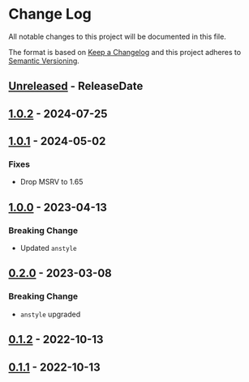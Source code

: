 # Change Log
All notable changes to this project will be documented in this file.

The format is based on [Keep a Changelog](http://keepachangelog.com/)
and this project adheres to [Semantic Versioning](http://semver.org/).

<!-- next-header -->
## [Unreleased] - ReleaseDate

## [1.0.2] - 2024-07-25

## [1.0.1] - 2024-05-02

### Fixes

- Drop MSRV to 1.65

## [1.0.0] - 2023-04-13

### Breaking Change

- Updated `anstyle`

## [0.2.0] - 2023-03-08

### Breaking Change

- `anstyle` upgraded

## [0.1.2] - 2022-10-13

## [0.1.1] - 2022-10-13

<!-- next-url -->
[Unreleased]: https://github.com/rust-cli/anstyle/compare/anstyle-syntect-v1.0.2...HEAD
[1.0.2]: https://github.com/rust-cli/anstyle/compare/anstyle-syntect-v1.0.1...anstyle-syntect-v1.0.2
[1.0.1]: https://github.com/rust-cli/anstyle/compare/anstyle-syntect-v1.0.0...anstyle-syntect-v1.0.1
[1.0.0]: https://github.com/rust-cli/anstyle/compare/anstyle-syntect-v0.2.0...anstyle-syntect-v1.0.0
[0.2.0]: https://github.com/rust-cli/anstyle/compare/anstyle-syntect-v0.1.2...anstyle-syntect-v0.2.0
[0.1.2]: https://github.com/rust-cli/anstyle/compare/anstyle-syntect-v0.1.1...anstyle-syntect-v0.1.2
[0.1.1]: https://github.com/rust-cli/anstyle/compare/eedb6bfa9b9dc932e9046d122eb0ef314184e013...anstyle-syntect-v0.1.1
